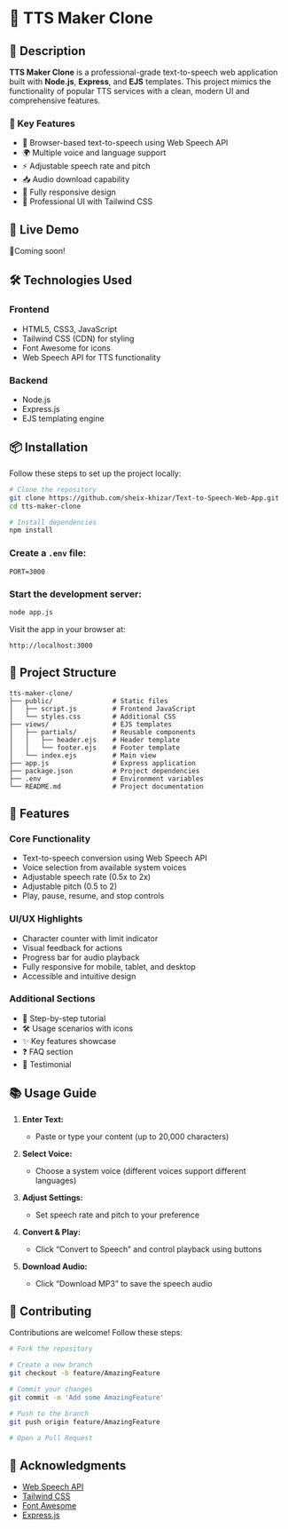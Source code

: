 # 🎤 TTS Maker Clone


## 📝 Description

**TTS Maker Clone** is a professional-grade text-to-speech web application built with **Node.js**, **Express**, and **EJS** templates. This project mimics the functionality of popular TTS services with a clean, modern UI and comprehensive features.

### 🔑 Key Features

- 🎤 Browser-based text-to-speech using Web Speech API  
- 🌍 Multiple voice and language support  
- ⚡ Adjustable speech rate and pitch  
- 📥 Audio download capability  
- 📱 Fully responsive design  
- 🎨 Professional UI with Tailwind CSS

## 🚀 Live Demo

🔗Coming soon!

## 🛠️ Technologies Used

### Frontend

- HTML5, CSS3, JavaScript  
- Tailwind CSS (CDN) for styling  
- Font Awesome for icons  
- Web Speech API for TTS functionality

### Backend

- Node.js  
- Express.js  
- EJS templating engine

## 📦 Installation

Follow these steps to set up the project locally:

```bash
# Clone the repository
git clone https://github.com/sheix-khizar/Text-to-Speech-Web-App.git
cd tts-maker-clone

# Install dependencies
npm install
```

### Create a `.env` file:

```
PORT=3000
```

### Start the development server:

```bash
node app.js
```

Visit the app in your browser at:

```
http://localhost:3000
```

## 🎨 Project Structure

```
tts-maker-clone/
├── public/               # Static files
│   ├── script.js         # Frontend JavaScript
│   └── styles.css        # Additional CSS
├── views/                # EJS templates
│   ├── partials/         # Reusable components
│   │   ├── header.ejs    # Header template
│   │   └── footer.ejs    # Footer template
│   └── index.ejs         # Main view
├── app.js                # Express application
├── package.json          # Project dependencies
├── .env                  # Environment variables
└── README.md             # Project documentation
```

## 🌟 Features

### Core Functionality

- Text-to-speech conversion using Web Speech API  
- Voice selection from available system voices  
- Adjustable speech rate (0.5x to 2x)  
- Adjustable pitch (0.5 to 2)  
- Play, pause, resume, and stop controls  

### UI/UX Highlights

- Character counter with limit indicator  
- Visual feedback for actions  
- Progress bar for audio playback  
- Fully responsive for mobile, tablet, and desktop  
- Accessible and intuitive design

### Additional Sections

- 📘 Step-by-step tutorial  
- 🛠️ Usage scenarios with icons  
- ✨ Key features showcase  
- ❓ FAQ section  
- 💬 Testimonial

## 📚 Usage Guide

1. **Enter Text:**  
   - Paste or type your content (up to 20,000 characters)

2. **Select Voice:**  
   - Choose a system voice (different voices support different languages)

3. **Adjust Settings:**  
   - Set speech rate and pitch to your preference

4. **Convert & Play:**  
   - Click “Convert to Speech” and control playback using buttons

5. **Download Audio:**  
   - Click “Download MP3” to save the speech audio

## 🤝 Contributing

Contributions are welcome! Follow these steps:

```bash
# Fork the repository

# Create a new branch
git checkout -b feature/AmazingFeature

# Commit your changes
git commit -m 'Add some AmazingFeature'

# Push to the branch
git push origin feature/AmazingFeature

# Open a Pull Request
```


## 🙏 Acknowledgments

- [Web Speech API](https://developer.mozilla.org/en-US/docs/Web/API/Web_Speech_API)  
- [Tailwind CSS](https://tailwindcss.com)  
- [Font Awesome](https://fontawesome.com)  
- [Express.js](https://expressjs.com)

